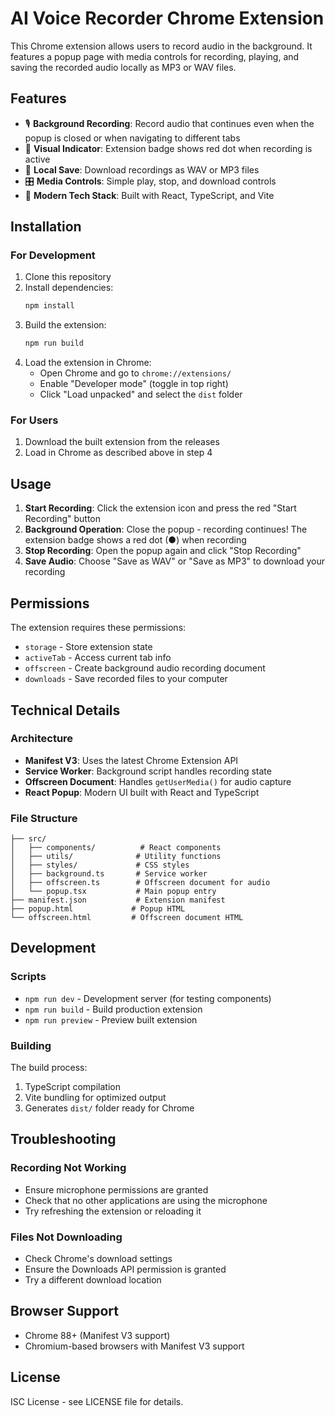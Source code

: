 # AI Voice Recorder Chrome Extension

This Chrome extension allows users to record audio in the background. It features a popup page with media controls for recording, playing, and saving the recorded audio locally as MP3 or WAV files.

## Features

- 🎙️ **Background Recording**: Record audio that continues even when the popup is closed or when navigating to different tabs
- 🔴 **Visual Indicator**: Extension badge shows red dot when recording is active
- 💾 **Local Save**: Download recordings as WAV or MP3 files
- 🎛️ **Media Controls**: Simple play, stop, and download controls
- 🚀 **Modern Tech Stack**: Built with React, TypeScript, and Vite

## Installation

### For Development

1. Clone this repository
2. Install dependencies:
   ```bash
   npm install
   ```
3. Build the extension:
   ```bash
   npm run build
   ```
4. Load the extension in Chrome:
   - Open Chrome and go to `chrome://extensions/`
   - Enable "Developer mode" (toggle in top right)
   - Click "Load unpacked" and select the `dist` folder

### For Users

1. Download the built extension from the releases
2. Load in Chrome as described above in step 4

## Usage

1. **Start Recording**: Click the extension icon and press the red "Start Recording" button
2. **Background Operation**: Close the popup - recording continues! The extension badge shows a red dot (●) when recording
3. **Stop Recording**: Open the popup again and click "Stop Recording"
4. **Save Audio**: Choose "Save as WAV" or "Save as MP3" to download your recording

## Permissions

The extension requires these permissions:
- `storage` - Store extension state
- `activeTab` - Access current tab info
- `offscreen` - Create background audio recording document
- `downloads` - Save recorded files to your computer

## Technical Details

### Architecture

- **Manifest V3**: Uses the latest Chrome Extension API
- **Service Worker**: Background script handles recording state
- **Offscreen Document**: Handles `getUserMedia()` for audio capture
- **React Popup**: Modern UI built with React and TypeScript

### File Structure

```
├── src/
│   ├── components/          # React components
│   ├── utils/              # Utility functions
│   ├── styles/             # CSS styles
│   ├── background.ts       # Service worker
│   ├── offscreen.ts        # Offscreen document for audio
│   └── popup.tsx           # Main popup entry
├── manifest.json           # Extension manifest
├── popup.html             # Popup HTML
└── offscreen.html         # Offscreen document HTML
```

## Development

### Scripts

- `npm run dev` - Development server (for testing components)
- `npm run build` - Build production extension
- `npm run preview` - Preview built extension

### Building

The build process:
1. TypeScript compilation
2. Vite bundling for optimized output
3. Generates `dist/` folder ready for Chrome

## Troubleshooting

### Recording Not Working
- Ensure microphone permissions are granted
- Check that no other applications are using the microphone
- Try refreshing the extension or reloading it

### Files Not Downloading
- Check Chrome's download settings
- Ensure the Downloads API permission is granted
- Try a different download location

## Browser Support

- Chrome 88+ (Manifest V3 support)
- Chromium-based browsers with Manifest V3 support

## License

ISC License - see LICENSE file for details.
